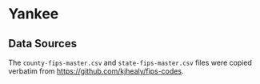 # Yankee

## Data Sources

The `county-fips-master.csv` and `state-fips-master.csv` files were copied verbatim from https://github.com/kjhealy/fips-codes.
